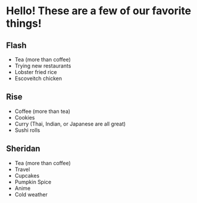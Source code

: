 # Hello! These are a few of our favorite things!

## Flash
* Tea (more than coffee)
* Trying new restaurants
* Lobster fried rice
* Escoveitch chicken

## Rise
* Coffee (more than tea)
* Cookies
* Curry (Thai, Indian, or Japanese are all great)
* Sushi rolls

## Sheridan
* Tea (more than coffee) 
* Travel
* Cupcakes
* Pumpkin Spice
* Anime
* Cold weather